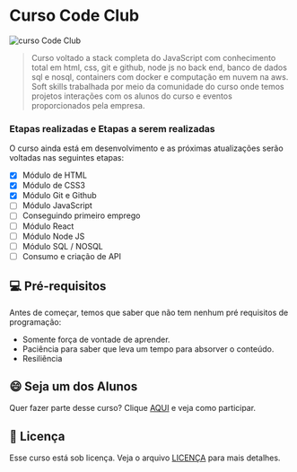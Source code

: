 # Curso Code Club

<img src="https://images.memberkit.com.br/eyJfcmFpbHMiOnsibWVzc2FnZSI6IkJBaHBBMTRkRGc9PSIsImV4cCI6bnVsbCwicHVyIjoiYmxvYl9pZCJ9fQ%3D%3D--454dd4c501111f1e499573643342d5b559f25552/Co%CC%81pia%20de%20Co%CC%81pia%20de%20Co%CC%81pia%20de%20Co%CC%81pia%20de%20Co%CC%81pia%20de%20Yellow%2C%20White%20and%20Black%20Edgy%20Maximalism%20Video%20Gaming%20YouTube%20Outro.png?width=600&height=100&auto=format" alt="curso Code Club">

> Curso voltado a stack completa do JavaScript com conhecimento total em html, css, git e github, node js no back end, banco de dados sql e nosql, containers com docker e computação em nuvem na aws.
Soft skills trabalhada por meio da comunidade do curso onde temos projetos interações com os alunos do curso e eventos proporcionados pela empresa. 

### Etapas realizadas e Etapas a serem realizadas

O curso ainda está em desenvolvimento e as próximas atualizações serão voltadas nas seguintes etapas:

- [x] Módulo de HTML
- [x] Módulo de CSS3
- [x] Módulo Git e Github
- [ ] Módulo JavaScript
- [ ] Conseguindo primeiro emprego
- [ ] Módulo React
- [ ] Módulo Node JS
- [ ] Módulo SQL / NOSQL
- [ ] Consumo e criação de API

## 💻 Pré-requisitos

Antes de começar, temos que saber que não tem nenhum pré requisitos de programação:
* Somente força de vontade de aprender.
* Paciência para saber que leva um tempo para absorver o conteúdo.
* Resiliência

## 😄 Seja um dos Alunos<br>

Quer fazer parte desse curso? Clique [AQUI](https://rodolfomori.com.br/codeclub/) e veja como participar.

## 📝 Licença

Esse curso está sob licença. Veja o arquivo [LICENÇA](LICENSE.md) para mais detalhes.
